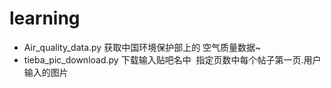 # learning

- Air_quality_data.py 获取中国环境保护部上的 空气质量数据~
- tieba_pic_download.py 下载输入贴吧名中  指定页数中每个帖子第一页.用户输入的图片
